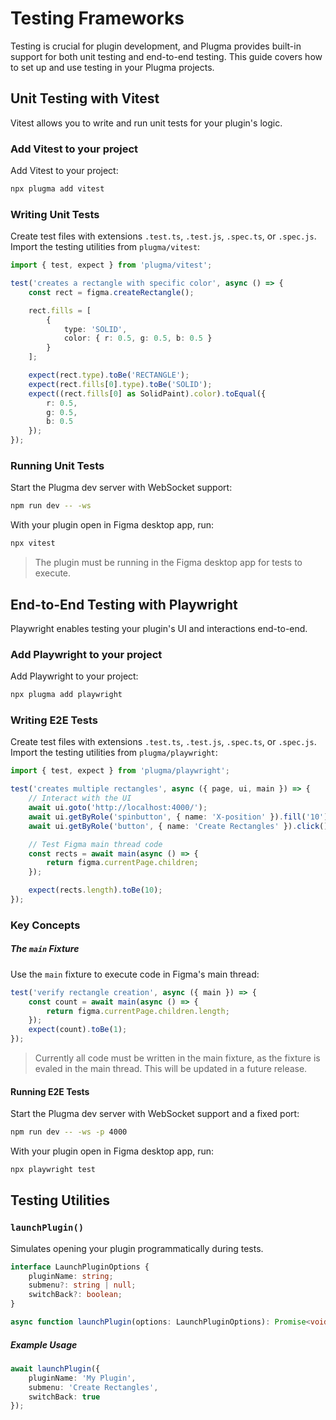 # Testing Frameworks

Testing is crucial for plugin development, and Plugma provides built-in support for both unit testing and end-to-end testing. This guide covers how to set up and use testing in your Plugma projects.

## Unit Testing with Vitest

Vitest allows you to write and run unit tests for your plugin's logic.

### Add Vitest to your project

Add Vitest to your project:

```bash
npx plugma add vitest
```

### Writing Unit Tests

Create test files with extensions `.test.ts`, `.test.js`, `.spec.ts`, or `.spec.js`. Import the testing utilities from `plugma/vitest`:

```typescript
import { test, expect } from 'plugma/vitest';

test('creates a rectangle with specific color', async () => {
	const rect = figma.createRectangle();

	rect.fills = [
		{
			type: 'SOLID',
			color: { r: 0.5, g: 0.5, b: 0.5 }
		}
	];

	expect(rect.type).toBe('RECTANGLE');
	expect(rect.fills[0].type).toBe('SOLID');
	expect((rect.fills[0] as SolidPaint).color).toEqual({
		r: 0.5,
		g: 0.5,
		b: 0.5
	});
});
```

### Running Unit Tests

Start the Plugma dev server with WebSocket support:

```bash
npm run dev -- -ws
```

With your plugin open in Figma desktop app, run:

```bash
npx vitest
```

<blockquote class="info">
The plugin must be running in the Figma desktop app for tests to execute.
</blockquote>

## End-to-End Testing with Playwright

Playwright enables testing your plugin's UI and interactions end-to-end.

### Add Playwright to your project

Add Playwright to your project:

```bash
npx plugma add playwright
```

### Writing E2E Tests

Create test files with extensions `.test.ts`, `.test.js`, `.spec.ts`, or `.spec.js`. Import the testing utilities from `plugma/playwright`:

```typescript
import { test, expect } from 'plugma/playwright';

test('creates multiple rectangles', async ({ page, ui, main }) => {
	// Interact with the UI
	await ui.goto('http://localhost:4000/');
	await ui.getByRole('spinbutton', { name: 'X-position' }).fill('10');
	await ui.getByRole('button', { name: 'Create Rectangles' }).click();

	// Test Figma main thread code
	const rects = await main(async () => {
		return figma.currentPage.children;
	});

	expect(rects.length).toBe(10);
});
```

### Key Concepts

##### The `main` Fixture

Use the `main` fixture to execute code in Figma's main thread:

```typescript
test('verify rectangle creation', async ({ main }) => {
	const count = await main(async () => {
		return figma.currentPage.children.length;
	});
	expect(count).toBe(1);
});
```

<blockquote class="warning">
Currently all code must be written in the main fixture, as the fixture is evaled in the main thread. This will be updated in a future release.
</blockquote>

#### Running E2E Tests

Start the Plugma dev server with WebSocket support and a fixed port:

```bash
npm run dev -- -ws -p 4000
```

With your plugin open in Figma desktop app, run:

```bash
npx playwright test
```

## Testing Utilities

### `launchPlugin()`

Simulates opening your plugin programmatically during tests.

```typescript
interface LaunchPluginOptions {
	pluginName: string;
	submenu?: string | null;
	switchBack?: boolean;
}

async function launchPlugin(options: LaunchPluginOptions): Promise<void>;
```

##### Example Usage

```typescript
await launchPlugin({
	pluginName: 'My Plugin',
	submenu: 'Create Rectangles',
	switchBack: true
});
```
